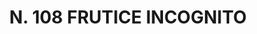 ---
title: "N. 108 FRUTICE INCOGNITO"
plant-name: "N. 108"
plant-number: "108"
plant-xml: "/assets/xml/plant108.xml"
plant-img1: "/assets/img/plant108_verso.jpg"
plant-img2: "/assets/img/plant108.jpg"
plant-title: "N. 108 FRUTICE INCOGNITO"
plant-taxon-link: ""
plant-taxon-content: ""
layout: single-xml
---